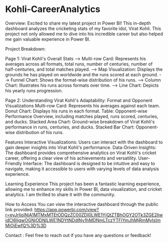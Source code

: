 # Kohli-CareerAnalytics
Overview:
Excited to share my latest project in Power BI! This in-depth dashboard analyzes the cricketing stats of my favorite idol, Virat Kohli. This project not only allowed me to dive into his incredible career but also helped me gain valuable experience in Power BI.

Project Breakdown:

Page 1: Virat Kohli's Overall Stats
-->  Multi-row Card: Represents his averages across all formats, total runs, number of centuries, number of half-centuries, and total matches played.
-->  Map Visualization: Displays the grounds he has played on worldwide and the runs scored at each ground.
-->  Funnel Chart: Shows the format-wise distribution of his runs.
-->  Column Chart: Illustrates his runs across formats over time.
-->  Line Chart: Depicts his yearly runs progression.

Page 2: Understanding Virat Kohli's Adaptability: Format and Opponent Visualizations
Multi-row Card: Represents his averages against each team.
Donut Chart: Displays his runs in each format.
Table: Opponent-wise Performance Overview, including matches played, runs scored, centuries, and ducks.
Stacked Area Chart: Ground-wise breakdown of Virat Kohli's performance in runs, centuries, and ducks.
Stacked Bar Chart: Opponent-wise distribution of his runs.

Features
Interactive Visualizations: Users can interact with the dashboard to gain deeper insights into Virat Kohli's performance.
Data-Driven Insights: The dashboard provides comprehensive analytics on Virat Kohli's cricket career, offering a clear view of his achievements and versatility.
User-Friendly Interface: The dashboard is designed to be intuitive and easy to navigate, making it accessible to users with varying levels of data analysis experience.

Learning Experience
This project has been a fantastic learning experience, allowing me to enhance my skills in Power BI, data visualization, and cricket analytics. I am thrilled to share it with the community.

How to Access
You can view the interactive dashboard through the public link provided: 
https://app.powerbi.com/view?r=eyJrIjoiNjA1MTMxMTEtODQzZC00ZDI0LWE1YjQtZTBhOGY2OTk3ZGE2IiwidCI6IjgwOGNjODNlLWE1NDYtNDdlNy1hMDNmLTczYTFlYmJhMjRmMyIsImMiOjEwfQ%3D%3D

Contact :
Feel free to reach out if you have any questions or feedback!
